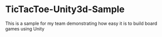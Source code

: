 # TicTacToe-Unity3d-Sample
This is a sample for my team demonstrating how easy it is to build board games using Unity
